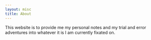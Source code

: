 ```yaml
---
layout: misc
title: About
---
```


This website is to provide me my personal notes and my trial and error adventures into whatever it is I am currently fixated on. 
